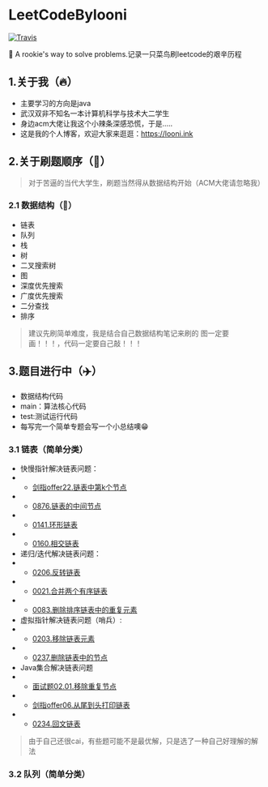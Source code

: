 # LeetCodeBylooni

[![Travis](https://img.shields.io/badge/language-Java-blue.svg)]()

:tada: A rookie's way to solve problems.记录一只菜鸟刷leetcode的艰辛历程

## 1.关于我（:fire:）
- 主要学习的方向是java
- 武汉双非不知名一本计算机科学与技术大二学生
- 身边acm大佬让我这个小辣条深感恐慌，于是.....
- 这是我的个人博客，欢迎大家来逛逛：https://looni.ink

## 2.关于刷题顺序（:hammer:）
> 对于苦逼的当代大学生，刷题当然得从数据结构开始（ACM大佬请忽略我）

### 2.1 数据结构（:page_facing_up:）
- 链表
- 队列
- 栈
- 树
- 二叉搜索树
- 图
- 深度优先搜索
- 广度优先搜索
- 二分查找
- 排序

> 建议先刷简单难度，我是结合自己数据结构笔记来刷的
> 图一定要画！！！，代码一定要自己敲！！！

## 3.题目进行中（:airplane:）
- 数据结构代码
- main：算法核心代码
- test:测试运行代码
- 每写完一个简单专题会写一个小总结噢:grin:

### 3.1 链表（简单分类）

- 快慢指针解决链表问题：
- - [剑指offer22.链表中第k个节点](https://github.com/looniink/leetcodeBylooni/tree/master/1.%E9%93%BE%E8%A1%A8/%E5%89%91%E6%8C%87offer_22)
- - [0876.链表的中间节点](https://github.com/looniink/leetcodeBylooni/tree/master/1.%E9%93%BE%E8%A1%A8/leetcode_876)
- - [0141.环形链表](https://github.com/looniink/leetcodeBylooni/tree/master/1.%E9%93%BE%E8%A1%A8/leetcode_141)
- - [0160.相交链表](https://github.com/looniink/leetcodeBylooni/tree/master/1.%E9%93%BE%E8%A1%A8/leetcode_160)
- 递归/迭代解决链表问题：
- - [0206.反转链表](https://github.com/looniink/leetcodeBylooni/tree/master/1.%E9%93%BE%E8%A1%A8/leetcode_206)
- - [0021.合并两个有序链表](https://github.com/looniink/leetcodeBylooni/tree/master/1.%E9%93%BE%E8%A1%A8/leetcode_21)
- - [0083.删除排序链表中的重复元素](https://github.com/looniink/leetcodeBylooni/tree/master/1.%E9%93%BE%E8%A1%A8/leetcode_83)
- 虚拟指针解决链表问题（哨兵）:
- - [0203.移除链表元素](https://github.com/looniink/leetcodeBylooni/tree/master/1.%E9%93%BE%E8%A1%A8/leetcode_203)
- - [0237.删除链表中的节点](https://github.com/looniink/leetcodeBylooni/tree/master/1.%E9%93%BE%E8%A1%A8/leetcod_237)
- Java集合解决链表问题
- - [面试题02.01.移除重复节点](https://github.com/looniink/leetcodeBylooni/tree/master/1.%E9%93%BE%E8%A1%A8/%E9%9D%A2%E8%AF%95_0201)
- - [剑指offer06.从尾到头打印链表](https://github.com/looniink/leetcodeBylooni/tree/master/1.%E9%93%BE%E8%A1%A8/%E5%89%91%E6%8C%87offer_06)
- - [0234.回文链表](https://github.com/looniink/leetcodeBylooni/tree/master/1.%E9%93%BE%E8%A1%A8/leetcode_234)

> 由于自己还很cai，有些题可能不是最优解，只是选了一种自己好理解的解法

### 3.2 队列（简单分类） 


